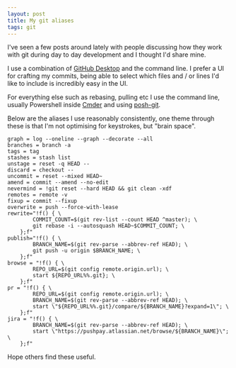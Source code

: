 ```yaml
---
layout: post
title: My git aliases 
tags: git
---
```


I've seen a few posts around lately with people discussing how they work with git during day to day development and I thought I'd share mine.

I use a combination of [GitHub Desktop][desktop] and the command line. I prefer a UI for crafting my commits, being able to select which files and / or lines I'd like to include is incredibly easy in the UI.

For everything else such as rebasing, pulling etc I use the command line, usually Powershell inside [Cmder][cmder] and using [posh-git][posh-git].

Below are the aliases I use reasonably consistently, one theme through these is that I'm not optimising for keystrokes, but "brain space". 

```
graph = log --oneline --graph --decorate --all
branches = branch -a
tags = tag
stashes = stash list
unstage = reset -q HEAD --
discard = checkout --
uncommit = reset --mixed HEAD~
amend = commit --amend --no-edit
nevermind = !git reset --hard HEAD && git clean -xdf
remotes = remote -v
fixup = commit --fixup
overwrite = push --force-with-lease
rewrite="!f() { \
        COMMIT_COUNT=$(git rev-list --count HEAD ^master); \
        git rebase -i --autosquash HEAD~$COMMIT_COUNT; \
    };f"  
publish="!f() { \
        BRANCH_NAME=$(git rev-parse --abbrev-ref HEAD); \
        git push -u origin $BRANCH_NAME; \
    };f"
browse = "!f() { \
        REPO_URL=$(git config remote.origin.url); \
        start ${REPO_URL%%.git}; \
    };f"
pr = "!f() { \
        REPO_URL=$(git config remote.origin.url); \
        BRANCH_NAME=$(git rev-parse --abbrev-ref HEAD); \
        start \"${REPO_URL%%.git}/compare/${BRANCH_NAME}?expand=1\"; \
    };f"
jira = "!f() { \
        BRANCH_NAME=$(git rev-parse --abbrev-ref HEAD); \
        start \"https://pushpay.atlassian.net/browse/${BRANCH_NAME}\"; \
    };f"
```

Hope others find these useful.

[desktop]: https://desktop.github.com/
[cmder]: https://cmder.net/
[posh-git]: https://github.com/dahlbyk/posh-git